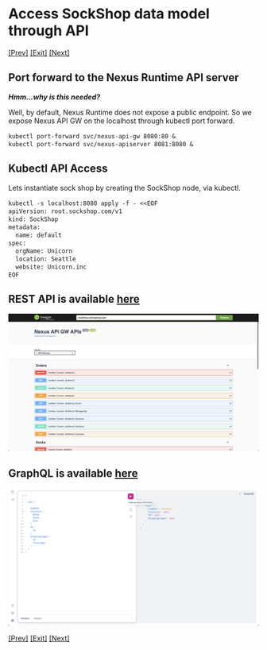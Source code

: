 # Access SockShop data model through API


[[Prev]](Playground-SockShop-Install-Datamodel.md) [[Exit]](../../README.md) [[Next]](Playground-SockShop-App-Access.md)

## Port forward to the Nexus Runtime API server

***Hmm...why is this needed?***

Well, by default, Nexus Runtime does not expose a public endpoint.
So we expose Nexus API GW on the localhost through kubectl port forward.

```
kubectl port-forward svc/nexus-api-gw 8080:80 &
kubectl port-forward svc/nexus-apiserver 8081:8080 &
```


## Kubectl API Access

Lets instantiate sock shop by creating the SockShop node, via kubectl.

```
kubectl -s localhost:8080 apply -f - <<EOF
apiVersion: root.sockshop.com/v1
kind: SockShop
metadata:
  name: default
spec:
  orgName: Unicorn
  location: Seattle
  website: Unicorn.inc
EOF
```

## REST API is available [here](http://localhost:8080/sockshop.com/docs#/)

![RESTAPI](../images/Playground-11-Nexus-API-1.png)

## GraphQL is available [here](http://localhost:8080/apis/graphql/v1)

![GraphQL](../images/Playground-12-Nexus-API-2.png)

[[Prev]](Playground-SockShop-Install-Datamodel.md) [[Exit]](../../README.md) [[Next]](Playground-SockShop-App-Access.md)